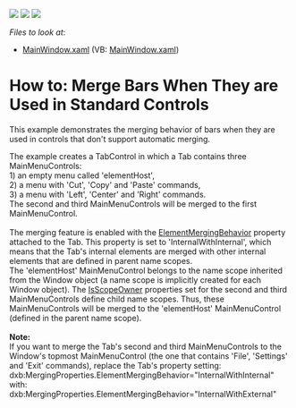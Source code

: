 <!-- default badges list -->
![](https://img.shields.io/endpoint?url=https://codecentral.devexpress.com/api/v1/VersionRange/128640316/22.2.2%2B)
[![](https://img.shields.io/badge/Open_in_DevExpress_Support_Center-FF7200?style=flat-square&logo=DevExpress&logoColor=white)](https://supportcenter.devexpress.com/ticket/details/T239281)
[![](https://img.shields.io/badge/📖_How_to_use_DevExpress_Examples-e9f6fc?style=flat-square)](https://docs.devexpress.com/GeneralInformation/403183)
<!-- default badges end -->
<!-- default file list -->
*Files to look at*:

* [MainWindow.xaml](./CS/WpfApplication20/MainWindow.xaml) (VB: [MainWindow.xaml](./VB/WpfApplication20/MainWindow.xaml))
<!-- default file list end -->
# How to: Merge Bars When They are Used in Standard Controls


<p>This example demonstrates the merging behavior of bars when they are used in controls that don't support automatic merging.</p>
The example creates a TabControl in which a Tab contains three MainMenuControls: <br>1) an empty menu called 'elementHost', <br>2) a menu with 'Cut', 'Copy' and 'Paste' commands, <br>3) a menu with 'Left', 'Center' and 'Right' commands.<br>The second and third MainMenuControls will be merged to the first MainMenuControl.<br><br>The merging feature is enabled with the <a href="https://documentation.devexpress.com/#wpf/DevExpressXpfBarsMergingProperties_ElementMergingBehaviortopic">ElementMergingBehavior</a> property attached to the Tab. This property is set to 'InternalWithInternal', which means that the Tab's internal elements are merged with other internal elements that are defined in parent name scopes. <br>The 'elementHost' MainMenuControl belongs to the name scope inherited from the Window object (a name scope is implicitly created for each Window object). The <a href="https://documentation.devexpress.com/#wpf/DevExpressXpfBarsBarNameScope_IsScopeOwnertopic">IsScopeOwner</a> properties set for the second and third MainMenuControls define child name scopes. Thus, these MainMenuControls will be merged to the 'elementHost' MainMenuControl (defined in the parent name scope).<br><br><strong>Note:</strong><br>If you want to merge the Tab's second and third MainMenuControls to the Window's topmost MainMenuControl (the one that contains 'File', 'Settings' and 'Exit' commands), replace the Tab's property setting:<br>dxb:MergingProperties.ElementMergingBehavior="InternalWithInternal"<br>with:<br>dxb:MergingProperties.ElementMergingBehavior="InternalWithExternal"<br><br>

<br/>



